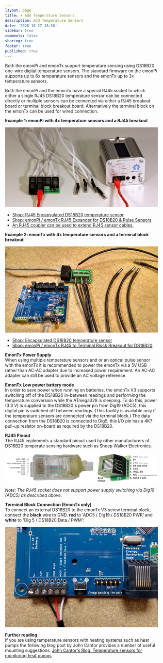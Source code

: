 ```yaml
---
layout: page
title: + Add Temperature Sensors
description: Add Temperature Sensors
date: '2020-10-27 18:50'
sidebar: true
comments: false
sharing: true
footer: true
published: true
---
```


Both the emonPi and emonTx support temperature sensing using DS18B20 one-wire digital temperature sensors. The standard firmware on the emonPi supports up to 6x temperature sensors and the emonTx up to 3x temperature sensors. 

Both the emonPi and the emonTx have a special RJ45 socket to which either a single RJ45 DS18B20 temperature sensor can be connected directly or multiple sensors can be connected via either a RJ45 breakout board or terminal block breakout board. Alternatively the terminal block on the emonTx can be used for wired connection.

**Example 1: emonPi with 4x temperature sensors and a RJ45 breakout**

![800px-Emonpi_ds18b20_rj45.JPG](/images/setup/800px-Emonpi_ds18b20_rj45.JPG)

- [Shop: RJ45 Encapsulated DS18B20 temperature sensor](http://shop.openenergymonitor.com/rj45-encapsulated-ds18b20-temperature-sensor/)
- [Shop: emonPi / emonTx RJ45 Expander for DS18B20 & Pulse Sensors](https://shop.openenergymonitor.com/rj45-expander-for-ds18b20-pulse-sensors/)
- [An RJ45 coupler can be used to extend RJ45 sensor cables.](http://www.sheepwalkelectronics.co.uk/product_info.php?cPath=26&products_id=36)

**Example 2: emonTx with 4x temperature sensors and a terminal block breakout**

![EmonTx_RJ45_DS18B20.jpg](/images/setup/EmonTx_RJ45_DS18B20.jpg)

- [Shop: Encapsulated DS18B20 temperature sensor](http://shop.openenergymonitor.com/encapsulated-ds18b20-temperature-sensor/)
- [Shop: emonPi / emonTx RJ45 to Terminal Block Breakout for DS18B20](https://shop.openenergymonitor.com/rj45-to-terminal-block-breakout-for-ds18b20/)

**EmonTx Power Supply**<br>
When using multiple temperature sensors and or an optical pulse sensor with the emonTx it is recommended to power the emonTx via a 5V USB rather than AC-AC adapter due to increased power requirement. An AC-AC adapter can still be used to provide an AC voltage reference. 

**EmonTx Low power battery mode**<br>
In order to save power when running on batteries, the emonTx V3 supports switching off of the DS18B20 in-between readings and performing the temperature conversion while the ATmega328 is sleeping. To do this, power (3.3 V) is supplied to the DS18B20's power pin from Dig19 (ADC5), this digital pin is switched off between readings. (This facility is available only if the temperature sensors are connected via the terminal block.) The data connection from the DS18B20 is connected to Dig5, this I/O pin has a 4K7 pull-up resistor on-board as required by the DS18B20. 

**RJ45 Pinout**<br>
The RJ45 implements a standard pinout used by other manufacturers of DS18B20 temperate sensing hardware such as Sheep Walker Electronics.

![RJ45-Pin-out.png](/images/setup/RJ45-Pin-out.png)

*Note: The RJ45 socket does not support power supply switching via Dig19 (ADC5) as described above.*

**Terminal Block Connection (EmonTx only)**<br>
To connect an external DS18B20 to the emonTx V3 screw terminal block, connect the **black** wire to GND, **red** to 'ADC5 / Dig19 / DS18B20 PWR' and **white** to 'Dig 5 / DS18B20 Data / PWM':

![emontx_ds18b20_terminal_block.jpg](/images/setup/emontx_ds18b20_terminal_block.jpg)

**Further reading**<br>
If you are using temperature sensors with heating systems such as heat pumps the following blog post by John Cantor provides a number of useful mounting suggestions: [John Cantor's Blog: Temperature sensors for monitoring heat pumps](https://heatpumps.co.uk/2015/06/08/temperature-sensing-with-openenergymonitor)
